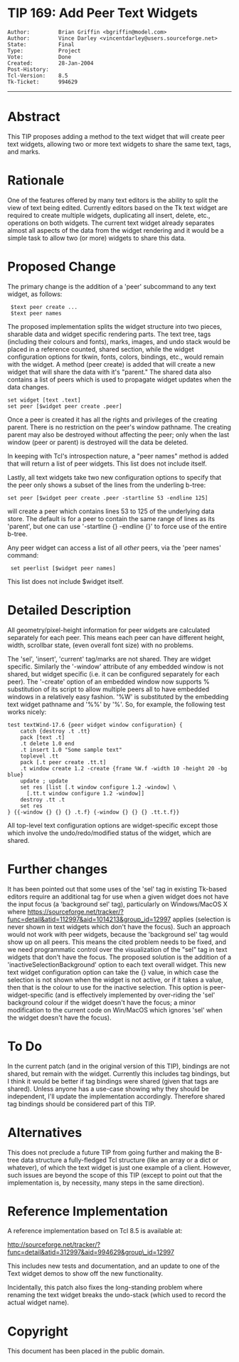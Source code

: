 # TIP 169: Add Peer Text Widgets
	Author:         Brian Griffin <bgriffin@model.com>
	Author:         Vince Darley <vincentdarley@users.sourceforge.net>
	State:          Final
	Type:           Project
	Vote:           Done
	Created:        28-Jan-2004
	Post-History:   
	Tcl-Version:    8.5
	Tk-Ticket:      994629
-----

# Abstract

This TIP proposes adding a method to the text widget that will create
peer text widgets, allowing two or more text widgets to share the
same text, tags, and marks.

# Rationale

One of the features offered by many text editors is the ability to
split the view of text being edited.  Currently editors based on the
Tk text widget are required to create multiple widgets, duplicating
all insert, delete, etc., operations on both widgets.  The current
text widget already separates almost all aspects of the data from the widget rendering and
it would be a simple task to allow two \(or more\) widgets to share this
data.

# Proposed Change

The primary change is the addition of a 'peer' subcommand to any text widget, as follows:

	 $text peer create ...
	 $text peer names

The proposed implementation splits the widget structure into two
pieces, sharable data and widget specific rendering parts.  The text
tree, tags \(including their colours and fonts\), marks, images, and undo stack would be placed in a
reference counted, shared section, while the widget configuration options for tkwin, fonts, colors,
bindings, etc., would remain with the widget.  A method \(peer create\)
is added that will create a new widget that will share the data with
it's "parent."  The shared data also contains a list of peers which
is used to propagate widget updates when the data changes.

	set widget [text .text]
	set peer [$widget peer create .peer]

Once a peer is created it has all the rights and privileges of the
creating parent.  There is no restriction on the peer's window pathname.
The creating parent may also be destroyed without affecting the peer;
only when the last window \(peer or parent\) is destroyed will the data be
deleted.

In keeping with Tcl's introspection nature, a "peer names" method is
added that will return a list of peer widgets.  This list does not
include itself.

Lastly, all text widgets take two new configuration options to specify that the peer only shows a subset of the lines from the underling b-tree:

	set peer [$widget peer create .peer -startline 53 -endline 125]

will create a peer which contains lines 53 to 125 of the underlying data store.  The default is for a peer to contain the same range of lines as its 'parent', but one can use '-startline \{\} -endline \{\}' to force use of the entire b-tree.

Any peer widget can access a list of all _other_ peers, via the 'peer names' command:

	 set peerlist [$widget peer names]

This list does not include $widget itself.

# Detailed Description

All geometry/pixel-height information for peer widgets are calculated
separately for each peer.  This means each peer can have different
height, width, scrollbar state, \(even overall font size\) with no
problems.

The 'sel', 'insert', 'current' tag/marks are not shared.  They are
widget specific.  Similarly the '-window' attribute of any embedded
window is not shared, but widget specific \(i.e. it can be configured
separately for each peer\).  The '-create' option of an embedded window
now supports % substitution of its script to allow multiple peers all to
have embedded windows in a relatively easy fashion.  '%W' is substituted
by the embedding text widget pathname and '%%' by '%'.  So, for example,
the following test works nicely:

	test textWind-17.6 {peer widget window configuration} {
	    catch {destroy .t .tt}
	    pack [text .t]
	    .t delete 1.0 end
	    .t insert 1.0 "Some sample text"
	    toplevel .tt
	    pack [.t peer create .tt.t]
	    .t window create 1.2 -create {frame %W.f -width 10 -height 20 -bg blue}
	    update ; update
	    set res [list [.t window configure 1.2 -window] \
	      [.tt.t window configure 1.2 -window]]
	    destroy .tt .t
	    set res
	} {{-window {} {} {} .t.f} {-window {} {} {} .tt.t.f}}

All top-level text configuration options are widget-specific except
those which involve the undo/redo/modified status of the widget, which
are shared.

# Further changes

It has been pointed out that some uses of the 'sel' tag in existing Tk-based editors require an additional tag for use when a given widget does not have the input focus \(a 'background sel' tag\), particularly on Windows/MacOS X where <https://sourceforge.net/tracker/?func=detail&atid=112997&aid=1014213&group_id=12997>  applies \(selection is never shown in text widgets which don't have the focus\).  Such an approach would not work with peer widgets, because the 'background sel' tag would show up on all peers.  This means the cited problem needs to be fixed, and we need programmatic control over the visualization of the "sel" tag in text widgets that don't have the focus.  The proposed solution is the addition of a 'inactiveSelectionBackground' option to each text overall widget.  This new text widget configuration option can take the \{\} value, in which case the selection is not shown when the widget is not active, or if it takes a value, then that is the colour to use for the inactive selection.  This option is peer-widget-specific \(and is effectively implemented by over-riding the 'sel' background colour if the widget doesn't have the focus; a minor modification to the current code on Win/MacOS which ignores 'sel' when the widget doesn't have the focus\).

# To Do

In the current patch \(and in the original version of this TIP\), bindings are not shared, but remain with the widget.  Currently this
includes tag bindings, but I think it would be better if tag bindings were shared \(given that tags 
are shared\).  Unless anyone has a use-case showing why they should be
independent, I'll update the implementation accordingly.  Therefore shared tag bindings should be considered part of this TIP.

# Alternatives

This does not preclude a future TIP from going further and making the B-tree data structure a fully-fledged Tcl structure \(like an array or a dict or whatever\), of which the text widget is just one example of a client.  However, such issues are beyond the scope of this TIP \(except to point out that the implementation is, by necessity, many steps in the same direction\).

# Reference Implementation

A reference implementation based on Tcl 8.5 is available at:

<http://sourceforge.net/tracker/?func=detail&atid=312997&aid=994629&group\_id=12997>

This includes new tests and documentation, and an update to one of the Text widget demos to show off the new functionality.

Incidentally, this patch also fixes the long-standing problem where renaming the text widget breaks the undo-stack \(which used to record the actual widget name\).

# Copyright

This document has been placed in the public domain.

